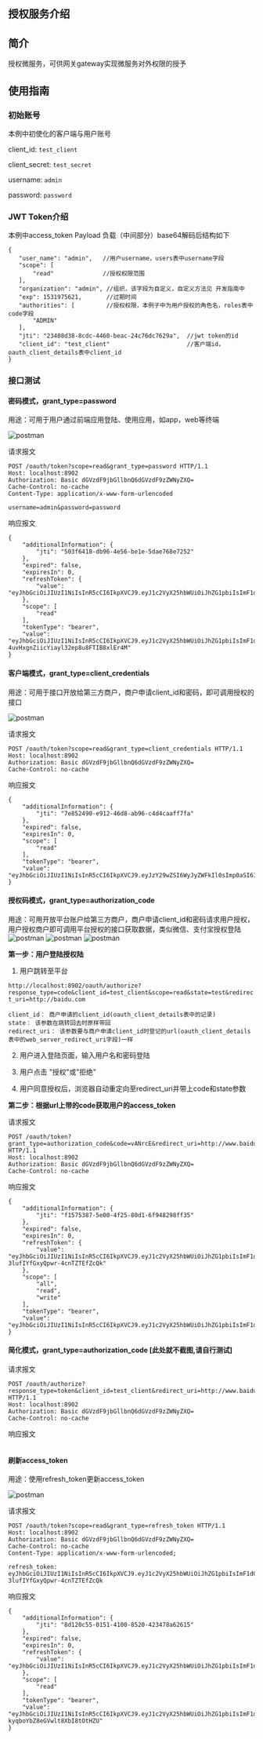 授权服务介绍
----------

## 简介

授权微服务，可供网关gateway实现微服务对外权限的授予

## 使用指南

### 初始账号

本例中初使化的客户端与用户账号

client_id:     `test_client`

client_secret: `test_secret`

username: `admin`

password: `password`

### JWT Token介绍

本例中access_token Payload 负载（中间部分）base64解码后结构如下

```
{
   "user_name": "admin",   //用户username，users表中username字段
   "scope": [
       "read"              //授权权限范围
   ], 
   "organization": "admin", //组织，该字段为自定义，自定义方法见 开发指南中
   "exp": 1531975621,       //过期时间
   "authorities": [         //授权权限，本例子中为用户授权的角色名，roles表中code字段
       "ADMIN"
   ], 
   "jti": "23408d38-8cdc-4460-beac-24c76dc7629a",  //jwt token的id
   "client_id": "test_client"                      //客户端id，oauth_client_details表中client_id
}
```

### 接口测试

#### 密码模式，grant_type=password

用途：可用于用户通过前端应用登陆、使用应用，如app，web等终端

![postman](../../docs/image/oauth2.0_01.png)

请求报文

```
POST /oauth/token?scope=read&grant_type=password HTTP/1.1
Host: localhost:8902
Authorization: Basic dGVzdF9jbGllbnQ6dGVzdF9zZWNyZXQ=
Cache-Control: no-cache
Content-Type: application/x-www-form-urlencoded

username=admin&password=password
```
响应报文

```
{
    "additionalInformation": {
        "jti": "503f6418-db96-4e56-be1e-5dae768e7252"
    },
    "expired": false,
    "expiresIn": 0,
    "refreshToken": {
        "value": "eyJhbGciOiJIUzI1NiIsInR5cCI6IkpXVCJ9.eyJ1c2VyX25hbWUiOiJhZG1pbiIsImF1dGhvcml0aWVzIjpbImFkbWluIl0sImp0aSI6IjhjN2Y3ZDAwLTBiNzUtNDI3MC04ZTA0LWNjOTQzZjBhOThjZCIsImNsaWVudF9pZCI6InRlc3RfY2xpZW50Iiwic2NvcGUiOlsicmVhZCJdLCJhdGkiOiI1MDNmNjQxOC1kYjk2LTRlNTYtYmUxZS01ZGFlNzY4ZTcyNTIifQ.kxUYY7uZmiKunFqmnJ96P3BigyMuU7h0IsZRVdRkGDY"
    },
    "scope": [
        "read"
    ],
    "tokenType": "bearer",
    "value": "eyJhbGciOiJIUzI1NiIsInR5cCI6IkpXVCJ9.eyJ1c2VyX25hbWUiOiJhZG1pbiIsImF1dGhvcml0aWVzIjpbImFkbWluIl0sImp0aSI6IjUwM2Y2NDE4LWRiOTYtNGU1Ni1iZTFlLTVkYWU3NjhlNzI1MiIsImNsaWVudF9pZCI6InRlc3RfY2xpZW50Iiwic2NvcGUiOlsicmVhZCJdfQ.s6JJjifJ-4uvHxgnZiicYiayl32ep8u8FTIB8xlEr4M"
}
```

#### 客户端模式，grant_type=client_credentials

用途：可用于接口开放给第三方商户，商户申请client_id和密码，即可调用授权的接口

![postman](../../docs/image/oauth2.0_02.png)

请求报文

```
POST /oauth/token?scope=read&grant_type=client_credentials HTTP/1.1
Host: localhost:8902
Authorization: Basic dGVzdF9jbGllbnQ6dGVzdF9zZWNyZXQ=
Cache-Control: no-cache
```
响应报文

```
{
    "additionalInformation": {
        "jti": "7e852490-e912-46d8-ab96-c4d4caaff7fa"
    },
    "expired": false,
    "expiresIn": 0,
    "scope": [
        "read"
    ],
    "tokenType": "bearer",
    "value": "eyJhbGciOiJIUzI1NiIsInR5cCI6IkpXVCJ9.eyJzY29wZSI6WyJyZWFkIl0sImp0aSI6IjdlODUyNDkwLWU5MTItNDZkOC1hYjk2LWM0ZDRjYWFmZjdmYSIsImNsaWVudF9pZCI6InRlc3RfY2xpZW50In0.LHB6ZrhcqKsWjbhNJfFCVY3nrcFBhMMNmlhqYIP8UkI"
}
```

#### 授权码模式，grant_type=authorization_code

用途：可用开放平台账户给第三方商户，商户申请client_id和密码请求用户授权，用户授权商户即可调用平台授权的接口获取数据，类似微信、支付宝授权登陆
![postman](../../docs/image/oauth2.0_03.png)
![postman](../../docs/image/oauth2.0_04.png)
![postman](../../docs/image/oauth2.0_05.png)

**第一步：用户登陆授权陆**

1. 用户跳转至平台

`http://localhost:8902/oauth/authorize?response_type=code&client_id=test_client&scope=read&state=test&redirect_uri=http://baidu.com`

```
client_id： 商户申请的client_id(oauth_client_details表中的记录)
state： 该参数在跳转回去时原样带回
redirect_uri： 该参数要与商户申请client_id时登记的url(oauth_client_details表中的web_server_redirect_uri字段)一样
```

2. 用户进入登陆页面，输入用户名和密码登陆


3. 用户点击 "授权"或"拒绝"


4. 用户同意授权后，浏览器自动重定向至redirect_uri并带上code和state参数



**第二步：根据url上带的code获取用户的access_token**


请求报文

```
POST /oauth/token?grant_type=authorization_code&code=vANrcE&redirect_uri=http://www.baidu.com HTTP/1.1
Host: localhost:8902
Authorization: Basic dGVzdF9jbGllbnQ6dGVzdF9zZWNyZXQ=
Cache-Control: no-cache
```
响应报文

```
{
    "additionalInformation": {
        "jti": "f1575387-5e00-4f25-80d1-6f948298ff35"
    },
    "expired": false,
    "expiresIn": 0,
    "refreshToken": {
        "value": "eyJhbGciOiJIUzI1NiIsInR5cCI6IkpXVCJ9.eyJ1c2VyX25hbWUiOiJhZG1pbiIsImF1dGhvcml0aWVzIjpbImFkbWluIl0sImp0aSI6IjBiYzhhZmRhLTg3MDQtNDgwYS05MTA2LTQyNWU5YThiYjIyNSIsImNsaWVudF9pZCI6InRlc3RfY2xpZW50Iiwic2NvcGUiOlsiYWxsIiwicmVhZCIsIndyaXRlIl0sImF0aSI6ImYxNTc1Mzg3LTVlMDAtNGYyNS04MGQxLTZmOTQ4Mjk4ZmYzNSJ9.8RcSU78sbDwQYdh-3lufIYfGxyQpwr-4cnTZTEfZcQk"
    },
    "scope": [
        "all",
        "read",
        "write"
    ],
    "tokenType": "bearer",
    "value": "eyJhbGciOiJIUzI1NiIsInR5cCI6IkpXVCJ9.eyJ1c2VyX25hbWUiOiJhZG1pbiIsImF1dGhvcml0aWVzIjpbImFkbWluIl0sImp0aSI6ImYxNTc1Mzg3LTVlMDAtNGYyNS04MGQxLTZmOTQ4Mjk4ZmYzNSIsImNsaWVudF9pZCI6InRlc3RfY2xpZW50Iiwic2NvcGUiOlsiYWxsIiwicmVhZCIsIndyaXRlIl19.dWo1Xbpu6H5IgpAAq5ihA8dRwVZp1F3OuEVQx2xjiHQ"
}
```

#### 简化模式，grant_type=authorization_code [此处就不截图,请自行测试]

请求报文

```
POST /oauth/authorize?response_type=token&client_id=test_client&redirect_uri=http://www.baidu.com HTTP/1.1
Host: localhost:8902
Authorization: Basic dGVzdF9jbGllbnQ6dGVzdF9zZWNyZXQ=
Cache-Control: no-cache
```
响应报文

```

```


#### 刷新access_token

用途：使用refresh_token更新access_token

![postman](../../docs/image/oauth2.0_06.png)

请求报文

```
POST /oauth/token?scope=read&grant_type=refresh_token HTTP/1.1
Host: localhost:8902
Authorization: Basic dGVzdF9jbGllbnQ6dGVzdF9zZWNyZXQ=
Cache-Control: no-cache
Content-Type: application/x-www-form-urlencoded;

refresh_token: eyJhbGciOiJIUzI1NiIsInR5cCI6IkpXVCJ9.eyJ1c2VyX25hbWUiOiJhZG1pbiIsImF1dGhvcml0aWVzIjpbImFkbWluIl0sImp0aSI6IjBiYzhhZmRhLTg3MDQtNDgwYS05MTA2LTQyNWU5YThiYjIyNSIsImNsaWVudF9pZCI6InRlc3RfY2xpZW50Iiwic2NvcGUiOlsiYWxsIiwicmVhZCIsIndyaXRlIl0sImF0aSI6ImYxNTc1Mzg3LTVlMDAtNGYyNS04MGQxLTZmOTQ4Mjk4ZmYzNSJ9.8RcSU78sbDwQYdh-3lufIYfGxyQpwr-4cnTZTEfZcQk
```
响应报文

```
{
    "additionalInformation": {
        "jti": "8d120c55-0151-4100-8520-423478a62615"
    },
    "expired": false,
    "expiresIn": 0,
    "refreshToken": {
        "value": "eyJhbGciOiJIUzI1NiIsInR5cCI6IkpXVCJ9.eyJ1c2VyX25hbWUiOiJhZG1pbiIsImF1dGhvcml0aWVzIjpbImFkbWluIl0sImp0aSI6IjBiYzhhZmRhLTg3MDQtNDgwYS05MTA2LTQyNWU5YThiYjIyNSIsImNsaWVudF9pZCI6InRlc3RfY2xpZW50Iiwic2NvcGUiOlsicmVhZCJdLCJhdGkiOiI4ZDEyMGM1NS0wMTUxLTQxMDAtODUyMC00MjM0NzhhNjI2MTUifQ.CzAxu7FqtnK26jmuYUVN80yigHFzoraLoJAM5Nyghic"
    },
    "scope": [
        "read"
    ],
    "tokenType": "bearer",
    "value": "eyJhbGciOiJIUzI1NiIsInR5cCI6IkpXVCJ9.eyJ1c2VyX25hbWUiOiJhZG1pbiIsImF1dGhvcml0aWVzIjpbImFkbWluIl0sImp0aSI6IjhkMTIwYzU1LTAxNTEtNDEwMC04NTIwLTQyMzQ3OGE2MjYxNSIsImNsaWVudF9pZCI6InRlc3RfY2xpZW50Iiwic2NvcGUiOlsicmVhZCJdfQ.FpZDyPmOh2g1iuAq-kyqboYbZ8eGVwlt8XbI8tOtHZU"
}
```
